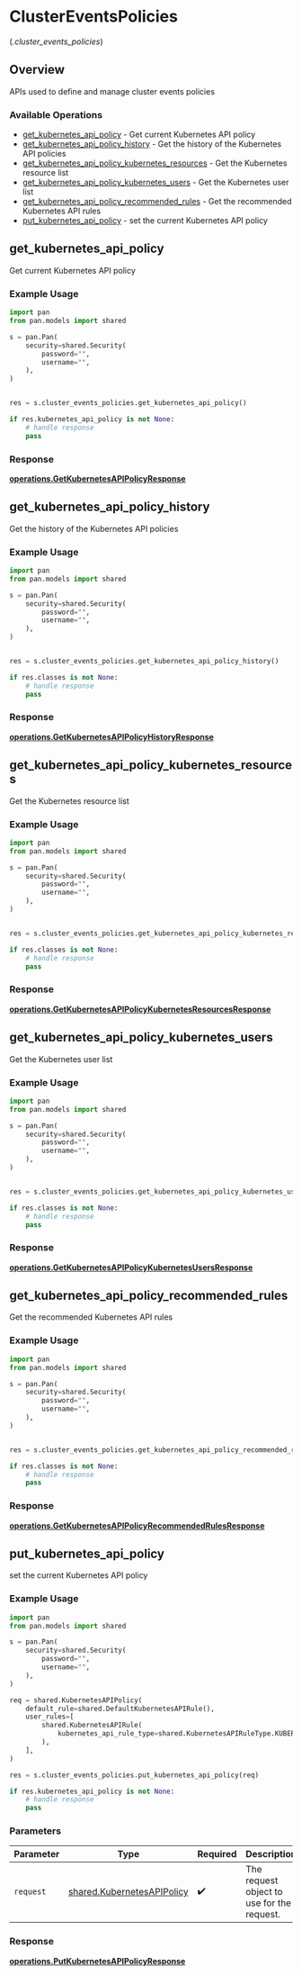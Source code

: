 # ClusterEventsPolicies
(*.cluster_events_policies*)

## Overview

APIs used to  define and manage cluster events policies

### Available Operations

* [get_kubernetes_api_policy](#get_kubernetes_api_policy) - Get current Kubernetes API policy
* [get_kubernetes_api_policy_history](#get_kubernetes_api_policy_history) - Get the history of the Kubernetes API policies
* [get_kubernetes_api_policy_kubernetes_resources](#get_kubernetes_api_policy_kubernetes_resources) - Get the Kubernetes resource list
* [get_kubernetes_api_policy_kubernetes_users](#get_kubernetes_api_policy_kubernetes_users) - Get the Kubernetes user list
* [get_kubernetes_api_policy_recommended_rules](#get_kubernetes_api_policy_recommended_rules) - Get the recommended Kubernetes API rules
* [put_kubernetes_api_policy](#put_kubernetes_api_policy) - set the current Kubernetes API policy

## get_kubernetes_api_policy

Get current Kubernetes API policy

### Example Usage

```python
import pan
from pan.models import shared

s = pan.Pan(
    security=shared.Security(
        password="",
        username="",
    ),
)


res = s.cluster_events_policies.get_kubernetes_api_policy()

if res.kubernetes_api_policy is not None:
    # handle response
    pass
```


### Response

**[operations.GetKubernetesAPIPolicyResponse](../../models/operations/getkubernetesapipolicyresponse.md)**


## get_kubernetes_api_policy_history

Get the history of the Kubernetes API policies

### Example Usage

```python
import pan
from pan.models import shared

s = pan.Pan(
    security=shared.Security(
        password="",
        username="",
    ),
)


res = s.cluster_events_policies.get_kubernetes_api_policy_history()

if res.classes is not None:
    # handle response
    pass
```


### Response

**[operations.GetKubernetesAPIPolicyHistoryResponse](../../models/operations/getkubernetesapipolicyhistoryresponse.md)**


## get_kubernetes_api_policy_kubernetes_resources

Get the Kubernetes resource list

### Example Usage

```python
import pan
from pan.models import shared

s = pan.Pan(
    security=shared.Security(
        password="",
        username="",
    ),
)


res = s.cluster_events_policies.get_kubernetes_api_policy_kubernetes_resources()

if res.classes is not None:
    # handle response
    pass
```


### Response

**[operations.GetKubernetesAPIPolicyKubernetesResourcesResponse](../../models/operations/getkubernetesapipolicykubernetesresourcesresponse.md)**


## get_kubernetes_api_policy_kubernetes_users

Get the Kubernetes user list

### Example Usage

```python
import pan
from pan.models import shared

s = pan.Pan(
    security=shared.Security(
        password="",
        username="",
    ),
)


res = s.cluster_events_policies.get_kubernetes_api_policy_kubernetes_users()

if res.classes is not None:
    # handle response
    pass
```


### Response

**[operations.GetKubernetesAPIPolicyKubernetesUsersResponse](../../models/operations/getkubernetesapipolicykubernetesusersresponse.md)**


## get_kubernetes_api_policy_recommended_rules

Get the recommended Kubernetes API rules

### Example Usage

```python
import pan
from pan.models import shared

s = pan.Pan(
    security=shared.Security(
        password="",
        username="",
    ),
)


res = s.cluster_events_policies.get_kubernetes_api_policy_recommended_rules()

if res.classes is not None:
    # handle response
    pass
```


### Response

**[operations.GetKubernetesAPIPolicyRecommendedRulesResponse](../../models/operations/getkubernetesapipolicyrecommendedrulesresponse.md)**


## put_kubernetes_api_policy

set the current Kubernetes API policy

### Example Usage

```python
import pan
from pan.models import shared

s = pan.Pan(
    security=shared.Security(
        password="",
        username="",
    ),
)

req = shared.KubernetesAPIPolicy(
    default_rule=shared.DefaultKubernetesAPIRule(),
    user_rules=[
        shared.KubernetesAPIRule(
            kubernetes_api_rule_type=shared.KubernetesAPIRuleType.KUBERNETES_API_RECOMMENDED_RULE,
        ),
    ],
)

res = s.cluster_events_policies.put_kubernetes_api_policy(req)

if res.kubernetes_api_policy is not None:
    # handle response
    pass
```

### Parameters

| Parameter                                                                | Type                                                                     | Required                                                                 | Description                                                              |
| ------------------------------------------------------------------------ | ------------------------------------------------------------------------ | ------------------------------------------------------------------------ | ------------------------------------------------------------------------ |
| `request`                                                                | [shared.KubernetesAPIPolicy](../../models/shared/kubernetesapipolicy.md) | :heavy_check_mark:                                                       | The request object to use for the request.                               |


### Response

**[operations.PutKubernetesAPIPolicyResponse](../../models/operations/putkubernetesapipolicyresponse.md)**

